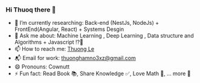 ### Hi Thuoq there 👋

- 🌱 I’m currently researching: Back-end (NestJs, NodeJs) + FrontEnd(Angular, React) + Systems Desgin
- 💬 Ask me about: Machine Learning , Deep Learning , Data structure and Algorithms + Javascript ⁉️🙋
- 📫 How to reach me: [Thuong Le](https://www.facebook.com/hthuongh1939203)
- 📬 Email for work: thuonghamno3xz@gmail.com 
- 😄 Pronouns: Cownutt
- ⚡ Fun fact: Read Book 📚, Share Knowledge ✅, Love Math 🧮, ... more 🎉
<!--
**JohnCowNut/JohnCowNut** is a ✨ _special_ ✨ repository because its `README.md` (this file) appears on your GitHub profile.

Here are some ideas to get you started:

-->
